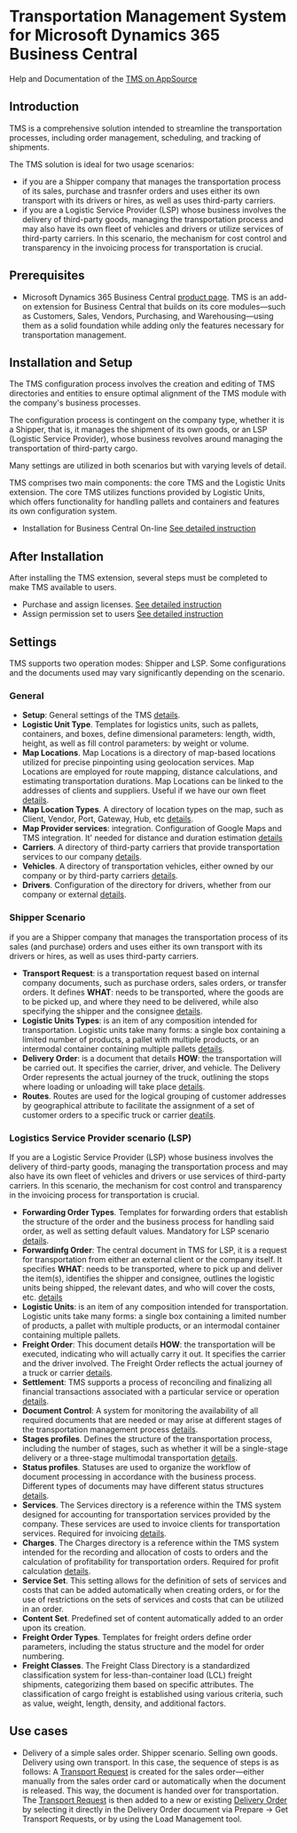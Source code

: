 # Transportation Management System for Microsoft Dynamics 365 Business Central

Help and Documentation of the [TMS on AppSource](https://appsource.microsoft.com/en-us/product/dynamics-365-business-central/PUBID.extensionsforcelimited1647259189111%7CAID.tms%7CPAPPID.7bfc8c44-7cc8-4ba3-98d0-4f9964697a01?tab=Overview)

## Introduction

TMS is a comprehensive solution intended to streamline the transportation processes, including order management, scheduling, and tracking of shipments.

The TMS solution is ideal for two usage scenarios:

- if you are a Shipper company that manages the transportation process of its sales, purchase and trasnfer orders and uses either its own transport with its drivers or hires, as well as uses third-party carriers.
- if you are a Logistic Service Provider (LSP) whose business involves the delivery of third-party goods, managing the transportation process and may also have its own fleet of vehicles and drivers or utilize services of third-party carriers. In this scenario, the mechanism for cost control and transparency in the invoicing process for transportation is crucial.

## Prerequisites

- Microsoft Dynamics 365 Business Central [product page](https://www.microsoft.com/en-us/dynamics-365/products/business-central). TMS is an add-on extension for Business Central that builds on its core modules—such as Customers, Sales, Vendors, Purchasing, and Warehousing—using them as a solid foundation while adding only the features necessary for transportation management.

## Installation and Setup

The TMS configuration process involves the creation and editing of TMS directories and entities to ensure optimal alignment of the TMS module with the company's business processes.

The configuration process is contingent on the company type, whether it is a Shipper, that is, it manages the shipment of its own goods, or an LSP (Logistic Service Provider), whose business revolves around managing the transportation of third-party cargo.

Many settings are utilized in both scenarios but with varying levels of detail.

TMS comprises two main components: the core TMS and the Logistic Units extension. The core TMS utilizes functions provided by Logistic Units, which offers functionality for handling pallets and containers and features its own configuration system.

- Installation for Business Central On-line [See detailed instruction](installation.md)

## After Installation

After installing the TMS extension, several steps must be completed to make TMS available to users.

- Purchase and assign licenses. [See detailed instruction](buylicenses.md)
- Assign permission set to users [See detailed instruction](assignpermissionsets.md)

## Settings

TMS supports two operation modes: Shipper and LSP. Some configurations and the documents used may vary significantly depending on the scenario.

### General

- **Setup**: General settings of the TMS  [details](setup.md).
- **Logistic Unit Type**. Templates for logistics units, such as pallets, containers, and boxes, define dimensional parameters: length, width, height, as well as fill control parameters: by weight or volume.
- **Map Locations**. Map Locations is a directory of map-based locations utilized for precise pinpointing using geolocation services. Map Locations are employed for route mapping, distance calculations, and estimating transportation durations. Map Locations can be linked to the addresses of clients and suppliers. Useful if we have our own fleet [details](maplocation.md).
- **Map Location Types**. A directory of location types on the map, such as Client, Vendor, Port, Gateway, Hub, etc [details](maplocationtype.md).
- **Map Provider services**: integration. Configuration of Google Maps and TMS integration. It' needed for distance and duration estimation  [details](googlemapintegration.md)
- **Carriers**. A directory of third-party carriers that provide transportation services to our company [details](carrier.md).
- **Vehicles**. A directory of transportation vehicles, either owned by our company or by third-party carriers [details](vehicle.md).
- **Drivers**. Configuration of the directory for drivers, whether from our company or external [details](driver.md).

### Shipper Scenario

if you are a Shipper company that manages the transportation process of its sales (and purchase) orders and uses either its own transport with its drivers or hires, as well as uses third-party carriers.

- **Transport Request**: is a transportation request based on internal company documents, such as purchase orders, sales orders, or transfer orders. It defines **WHAT**: needs to be transported, where the goods are to be picked up, and where they need to be delivered, while also specifying the shipper and the consignee [details](transportrequest.md).
- **Logistic Units Types**: is an item of any composition intended for transportation. Logistic units take many forms: a single box containing a limited number of products, a pallet with multiple products, or an intermodal container containing multiple pallets [details](logisticunittype.md).
- **Delivery Order**: is a document that details **HOW**: the transportation will be carried out. It specifies the carrier, driver, and vehicle. The Delivery Order represents the actual journey of the truck, outlining the stops where loading or unloading will take place [details](deliveryorder.md).
- **Routes**. Routes are used for the logical grouping of customer addresses by geographical attribute to facilitate the assignment of a set of customer orders to a specific truck or carrier [deatils](route.md).

### Logistics Service Provider scenario (LSP)

If you are a Logistic Service Provider (LSP) whose business involves the delivery of third-party goods, managing the transportation process and may also have its own fleet of vehicles and drivers or use services of third-party carriers. In this scenario, the mechanism for cost control and transparency in the invoicing process for transportation is crucial.

- **Forwarding Order Types**. Templates for forwarding orders that establish the structure of the order and the business process for handling said order, as well as setting default values. Mandatory for LSP scenario [details](forwardingordertype.md).
- **Forwardinfg Order**: The central document in TMS for LSP, it is a request for transportation from either an external client or the company itself. It specifies **WHAT**: needs to be transported, where to pick up and deliver the item(s), identifies the shipper and consignee, outlines the logistic units being shipped, the relevant dates, and who will cover the costs, etc. [details](forwardingorder.md)
- **Logistic Units**: is an item of any composition intended for transportation. Logistic units take many forms: a single box containing a limited number of products, a pallet with multiple products, or an intermodal container containing multiple pallets.
- **Freight Order**: This document details **HOW**: the transportation will be executed, indicating who will actually carry it out. It specifies the carrier and the driver involved. The Freight Order reflects the actual journey of a truck or carrier [details](freightorder.md).
- **Settlement**: TMS supports a process of reconciling and finalizing all financial transactions associated with a particular service or operation [details](settlement.md).
- **Document Control**: A system for monitoring the availability of all required documents that are needed or may arise at different stages of the transportation management process [details](attachmentcontrol.md).
- **Stages profiles**. Defines the structure of the transportation process, including the number of stages, such as whether it will be a single-stage delivery or a three-stage multimodal transportation [details](stages.md).
- **Status profiles**. Statuses are used to organize the workflow of document processing in accordance with the business process. Different types of documents may have different status structures [details](statuses.md).
- **Services**. The Services directory is a reference within the TMS system designed for accounting for transportation services provided by the company. These services are used to invoice clients for transportation services. Required for invoicing [details](services.md).
- **Charges**. The Charges directory is a reference within the TMS system intended for the recording and allocation of costs to orders and the calculation of profitability for transportation orders. Required for profit calculation [details](charges.md).
- **Service Set**. This setting allows for the definition of sets of services and costs that can be added automatically when creating orders, or for the use of restrictions on the sets of services and costs that can be utilized in an order.
- **Content Set**. Predefined set of content automatically added to an order upon its creation.
- **Freight Order Types**. Templates for freight orders define order parameters, including the status structure and the model for order numbering.
- **Freight Classes**. The Freight Class Directory is a standardized classification system for less-than-container load (LCL) freight shipments, categorizing them based on specific attributes. The classification of cargo freight is established using various criteria, such as value, weight, length, density, and additional factors.

## Use cases

- Delivery of a simple sales order. Shipper scenario. Selling own goods. Delivery using own transport.
 In this case, the sequence of steps is as follows:
 A [Transport Request](transportrequest.md) is created for the sales order—either manually from the sales order card or automatically when the document is released. This way, the document is handed over for transportation.
 The [Transport Request](transportrequest.md) is then added to a new or existing [Delivery Order](deliveryorder.md) by selecting it directly in the Delivery Order document via Prepare → Get Transport Requests, or by using the Load Management tool.


